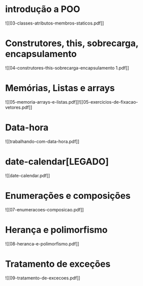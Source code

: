 
# introdução a POO

![[03-classes-atributos-membros-staticos.pdf]]


# Construtores, this, sobrecarga, encapsulamento

![[04-construtores-this-sobrecarga-encapsulamento 1.pdf]]

# Memórias, Listas e arrays

![[05-memoria-arrays-e-listas.pdf]]![[05-exercicios-de-fixacao-vetores.pdf]]

# Data-hora
![[trabalhando-com-data-hora.pdf]]


# date-calendar[LEGADO]
![[date-calendar.pdf]]


# Enumerações e composições
![[07-enumeracoes-composicao.pdf]]


# Herança e polimorfismo
![[08-heranca-e-polimorfismo.pdf]]


# Tratamento de exceções 
![[09-tratamento-de-excecoes.pdf]]
